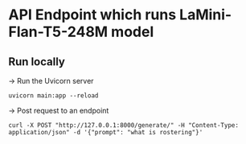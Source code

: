# API Endpoint which runs LaMini-Flan-T5-248M model

## Run locally
-> Run the Uvicorn server
```
uvicorn main:app --reload
```  

-> Post request to an endpoint
```
curl -X POST "http://127.0.0.1:8000/generate/" -H "Content-Type: application/json" -d '{"prompt": "what is rostering"}'
```

